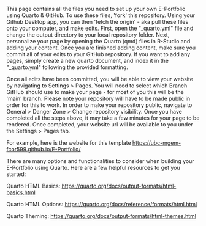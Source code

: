 This page contains all the files you need to set up your own E-Portfolio using Quarto & GitHub. To use these files, 'fork' this repository. Using your Github Desktop app, you can then 'fetch the origin' - aka pull these files onto your computer, and make edits. First, open the "_quarto.yml" file and change the output directory to your local repository folder. Next, personalize your page by opening the Quarto (qmd) files in R-Studio and adding your content. Once you are finished adding content, make sure you commit all of your edits to your GitHub repository. If you want to add any pages, simply create a new quarto document, and index it in the "_quarto.yml" following the provided formatting. 

Once all edits have been committed, you will be able to view your website by navigating to Settings > Pages. You will need to select which Branch GitHub should use to make your page - for most of you this will be the 'main' branch. Please note your repository will have to be made public in order for this to work. In order to make your repository public, navigate to General > Danger Zone > Change repository visibility. Once you have completed all the steps above, it may take a few minutes for your page to be rendered. Once completed, your website url will be available to you under the Settings > Pages tab. 

For example, here is the website for this template https://ubc-mgem-fcor599.github.io/E-Portfolio/

There are many options and functionalities to consider when building your E-Portfolio using Quarto. Here are a few helpful resources to get you started:

Quarto HTML Basics: 
https://quarto.org/docs/output-formats/html-basics.html

Quarto HTML Options: 
https://quarto.org/docs/reference/formats/html.html

Quarto Theming:
https://quarto.org/docs/output-formats/html-themes.html


